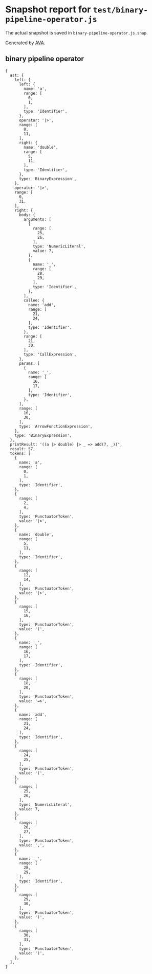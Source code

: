 # Snapshot report for `test/binary-pipeline-operator.js`

The actual snapshot is saved in `binary-pipeline-operator.js.snap`.

Generated by [AVA](https://ava.li).

## binary pipeline operator

    {
      ast: {
        left: {
          left: {
            name: 'a',
            range: [
              0,
              1,
            ],
            type: 'Identifier',
          },
          operator: '|>',
          range: [
            0,
            11,
          ],
          right: {
            name: 'double',
            range: [
              5,
              11,
            ],
            type: 'Identifier',
          },
          type: 'BinaryExpression',
        },
        operator: '|>',
        range: [
          0,
          31,
        ],
        right: {
          body: {
            arguments: [
              {
                range: [
                  25,
                  26,
                ],
                type: 'NumericLiteral',
                value: 7,
              },
              {
                name: '_',
                range: [
                  28,
                  29,
                ],
                type: 'Identifier',
              },
            ],
            callee: {
              name: 'add',
              range: [
                21,
                24,
              ],
              type: 'Identifier',
            },
            range: [
              21,
              30,
            ],
            type: 'CallExpression',
          },
          params: [
            {
              name: '_',
              range: [
                16,
                17,
              ],
              type: 'Identifier',
            },
          ],
          range: [
            16,
            30,
          ],
          type: 'ArrowFunctionExpression',
        },
        type: 'BinaryExpression',
      },
      printResult: '((a |> double) |> _ => add(7, _))',
      result: 57,
      tokens: [
        {
          name: 'a',
          range: [
            0,
            1,
          ],
          type: 'Identifier',
        },
        {
          range: [
            2,
            4,
          ],
          type: 'PunctuatorToken',
          value: '|>',
        },
        {
          name: 'double',
          range: [
            5,
            11,
          ],
          type: 'Identifier',
        },
        {
          range: [
            12,
            14,
          ],
          type: 'PunctuatorToken',
          value: '|>',
        },
        {
          range: [
            15,
            16,
          ],
          type: 'PunctuatorToken',
          value: '(',
        },
        {
          name: '_',
          range: [
            16,
            17,
          ],
          type: 'Identifier',
        },
        {
          range: [
            18,
            20,
          ],
          type: 'PunctuatorToken',
          value: '=>',
        },
        {
          name: 'add',
          range: [
            21,
            24,
          ],
          type: 'Identifier',
        },
        {
          range: [
            24,
            25,
          ],
          type: 'PunctuatorToken',
          value: '(',
        },
        {
          range: [
            25,
            26,
          ],
          type: 'NumericLiteral',
          value: 7,
        },
        {
          range: [
            26,
            27,
          ],
          type: 'PunctuatorToken',
          value: ',',
        },
        {
          name: '_',
          range: [
            28,
            29,
          ],
          type: 'Identifier',
        },
        {
          range: [
            29,
            30,
          ],
          type: 'PunctuatorToken',
          value: ')',
        },
        {
          range: [
            30,
            31,
          ],
          type: 'PunctuatorToken',
          value: ')',
        },
      ],
    }
